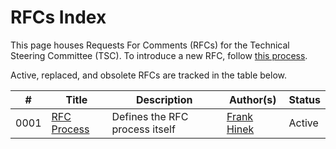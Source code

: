 # RFCs Index

This page houses Requests For Comments (RFCs) for the Technical Steering Committee (TSC). To
introduce a new RFC, follow [this process](./rfc-0000/README.md#submitting-an-rfc).

Active, replaced, and obsolete RFCs are tracked in the table below.

|  #   | Title | Description | Author(s) | Status |
| ---- | ----- | ----------- | --------- | ------ |
| 0001 | [RFC Process](./rfc-0001/README.md) | Defines the RFC process itself | [Frank Hinek](https://github.com/frankhinek) | Active |

